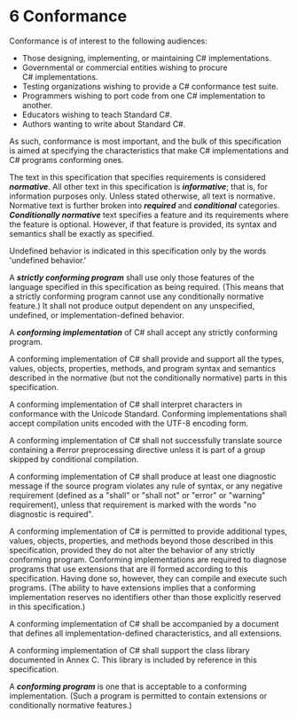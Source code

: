 # 6 Conformance

Conformance is of interest to the following audiences:

- Those designing, implementing, or maintaining C# implementations.
- Governmental or commercial entities wishing to procure C# implementations.
- Testing organizations wishing to provide a C# conformance test suite.
- Programmers wishing to port code from one C# implementation to another.
- Educators wishing to teach Standard C#.
- Authors wanting to write about Standard C#.

As such, conformance is most important, and the bulk of this specification is aimed at specifying the characteristics that make C# implementations and C# programs conforming ones.

The text in this specification that specifies requirements is considered ***normative***. All other text in this specification is ***informative***; that is, for information purposes only. Unless stated otherwise, all text is normative. Normative text is further broken into ***required*** and ***conditional*** categories. ***Conditionally normative*** text specifies a feature and its requirements where the feature is optional. However, if that feature is provided, its syntax and semantics shall be exactly as specified.

Undefined behavior is indicated in this specification only by the words 'undefined behavior.'

A ***strictly conforming program*** shall use only those features of the language specified in this specification as being required. (This means that a strictly conforming program cannot use any conditionally normative feature.) It shall not produce output dependent on any unspecified, undefined, or implementation-defined behavior.

A ***conforming implementation*** of C# shall accept any strictly conforming program.

A conforming implementation of C# shall provide and support all the types, values, objects, properties, methods, and program syntax and semantics described in the normative (but not the conditionally normative) parts in this specification.

A conforming implementation of C# shall interpret characters in conformance with the Unicode Standard. Conforming implementations shall accept compilation units encoded with the UTF-8 encoding form.

A conforming implementation of C# shall not successfully translate source containing a \#error preprocessing directive unless it is part of a group skipped by conditional compilation.

A conforming implementation of C# shall produce at least one diagnostic message if the source program violates any rule of syntax, or any negative requirement (defined as a "shall" or "shall not" or "error" or "warning" requirement), unless that requirement is marked with the words "no diagnostic is required".

A conforming implementation of C# is permitted to provide additional types, values, objects, properties, and methods beyond those described in this specification, provided they do not alter the behavior of any strictly conforming program. Conforming implementations are required to diagnose programs that use extensions that are ill formed according to this specification. Having done so, however, they can compile and execute such programs. (The ability to have extensions implies that a conforming implementation reserves no identifiers other than those explicitly reserved in this specification.)

A conforming implementation of C# shall be accompanied by a document that defines all implementation-defined characteristics, and all extensions.

A conforming implementation of C# shall support the class library documented in Annex C. This library is included by reference in this specification.

A ***conforming program*** is one that is acceptable to a conforming implementation. (Such a program is permitted to contain extensions or conditionally normative features.)
